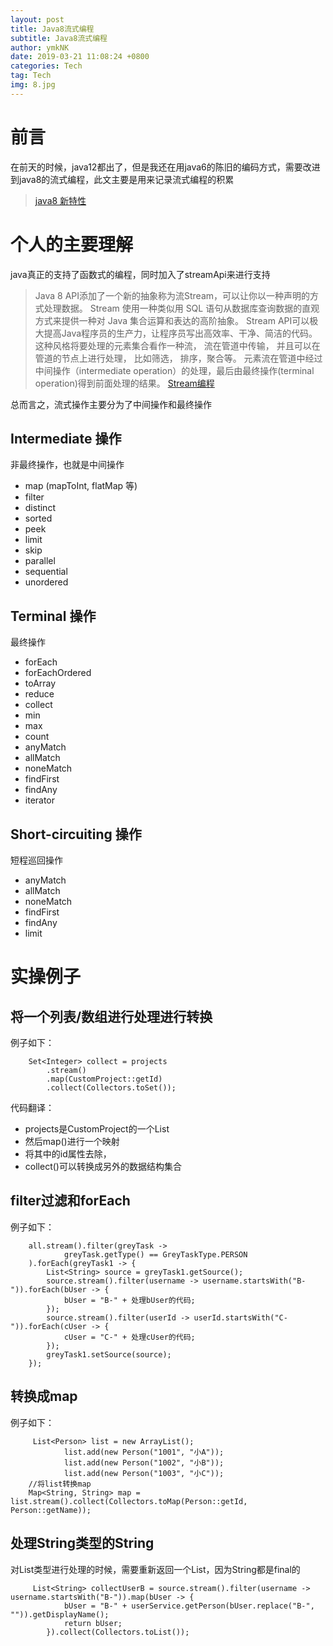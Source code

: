 ```yaml
---
layout: post
title: Java8流式编程
subtitle: Java8流式编程
author: ymkNK
date: 2019-03-21 11:08:24 +0800
categories: Tech
tag: Tech
img: 8.jpg
---
```

# 前言
在前天的时候，java12都出了，但是我还在用java6的陈旧的编码方式，需要改进到java8的流式编程，此文主要是用来记录流式编程的积累

> [java8 新特性](http://www.runoob.com/java/java8-new-features.html)

# 个人的主要理解
java真正的支持了函数式的编程，同时加入了streamApi来进行支持
>Java 8 API添加了一个新的抽象称为流Stream，可以让你以一种声明的方式处理数据。
>Stream 使用一种类似用 SQL 语句从数据库查询数据的直观方式来提供一种对 Java 集合运算和表达的高阶抽象。
>Stream API可以极大提高Java程序员的生产力，让程序员写出高效率、干净、简洁的代码。
>这种风格将要处理的元素集合看作一种流， 流在管道中传输， 并且可以在管道的节点上进行处理， 比如筛选， 排序，聚合等。
>元素流在管道中经过中间操作（intermediate operation）的处理，最后由最终操作(terminal operation)得到前面处理的结果。
>[Stream编程](http://www.runoob.com/java/java8-streams.html)

总而言之，流式操作主要分为了中间操作和最终操作  

## Intermediate 操作
非最终操作，也就是中间操作

- map (mapToInt, flatMap 等) 
- filter
- distinct
- sorted
- peek
- limit
- skip
- parallel
- sequential
- unordered

## Terminal 操作
最终操作

- forEach
- forEachOrdered
- toArray
- reduce
- collect
- min
- max
- count
- anyMatch
- allMatch
- noneMatch
- findFirst
- findAny
- iterator

## Short-circuiting 操作
短程巡回操作

- anyMatch
- allMatch
- noneMatch
- findFirst
- findAny
- limit

# 实操例子
## 将一个列表/数组进行处理进行转换

例子如下：

		Set<Integer> collect = projects
			.stream()
			.map(CustomProject::getId)
			.collect(Collectors.toSet());

代码翻译：  
- projects是CustomProject的一个List
- 然后map()进行一个映射
- 将其中的id属性去除，
- collect()可以转换成另外的数据结构集合

## filter过滤和forEach

例子如下：

	    all.stream().filter(greyTask ->
                greyTask.getType() == GreyTaskType.PERSON
        ).forEach(greyTask1 -> {
            List<String> source = greyTask1.getSource();
            source.stream().filter(username -> username.startsWith("B-")).forEach(bUser -> {
                bUser = "B-" + 处理bUser的代码;
            });
            source.stream().filter(userId -> userId.startsWith("C-")).forEach(cUser -> {
                cUser = "C-" + 处理cUser的代码;
            });
            greyTask1.setSource(source);
        });

## 转换成map

 例子如下：

		 List<Person> list = new ArrayList();  
		        list.add(new Person("1001", "小A"));  
		        list.add(new Person("1002", "小B"));  
		        list.add(new Person("1003", "小C"));
		//将list转换map
		Map<String, String> map = list.stream().collect(Collectors.toMap(Person::getId, Person::getName));


## 处理String类型的String

对List<String>类型进行处理的时候，需要重新返回一个List，因为String都是final的

		 List<String> collectUserB = source.stream().filter(username -> username.startsWith("B-")).map(bUser -> {
                bUser = "B-" + userService.getPerson(bUser.replace("B-", "")).getDisplayName();
                return bUser;
            }).collect(Collectors.toList());




